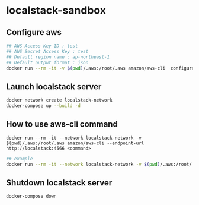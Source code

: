 # localstack-sandbox

## Configure aws

```.sh
## AWS Access Key ID : test
## AWS Secret Access Key : test
## Default region name : ap-northeast-1
## Default output format : json
docker run --rm -it -v $(pwd)/.aws:/root/.aws amazon/aws-cli  configure
```

## Launch localstack server

```.sh
docker network create localstack-network
docker-compose up --build -d
```

## How to use aws-cli command

`docker run --rm -it --network localstack-network -v $(pwd)/.aws:/root/.aws amazon/aws-cli --endpoint-url http://localstack:4566 <command>`

```.sh
## example
docker run --rm -it --network localstack-network -v $(pwd)/.aws:/root/.aws amazon/aws-cli --endpoint-url http://localstack:4566 s3 ls
```

## Shutdown localstack server

```.sh
docker-compose down
```
